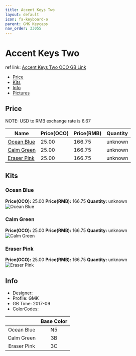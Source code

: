 ```yaml
---
title: Accent Keys Two
layout: default
icon: fa-keyboard-o
parent: GMK Keycaps
nav_order: 33055
---
```


# Accent Keys Two

ref link: [Accent Keys Two OCO GB Link](https://www.originativeco.com/products/accent-keys-two)

* [Price](#price)
* [Kits](#kits)
* [Info](#info)
* [Pictures](#pictures)


## Price  
NOTE: USD to RMB exchange rate is 6.67

| Name          | Price(OCO)    |  Price(RMB) | Quantity |
| ------------- | ------------ |  ---------- | -------- |
|[Ocean Blue](#ocean-blue)|25.00|166.75|unknown|
|[Calm Green](#calm-green)|25.00|166.75|unknown|
|[Eraser Pink](#eraser-pink)|25.00|166.75|unknown|


## Kits
### Ocean Blue
**Price(OCO):** 25.00    **Price(RMB):** 166.75    **Quantity:** unknown  
<img src="{{ 'assets/images/gmk-keycaps/accentkeystwo/kits_pics/ocean-blue.jpg' | relative_url }}" alt="Ocean Blue" class="image featured">

### Calm Green
**Price(OCO):** 25.00    **Price(RMB):** 166.75    **Quantity:** unknown  
<img src="{{ 'assets/images/gmk-keycaps/accentkeystwo/kits_pics/calm-green.jpg' | relative_url }}" alt="Calm Green" class="image featured">

### Eraser Pink
**Price(OCO):** 25.00    **Price(RMB):** 166.75    **Quantity:** unknown  
<img src="{{ 'assets/images/gmk-keycaps/accentkeystwo/kits_pics/eraser-pink.jpg' | relative_url }}" alt="Eraser Pink" class="image featured">


## Info
* Designer: 
* Profile: GMK 
* GB Time: 2017-09
* ColorCodes:  

| |Base Color     
| :-------------: | :-------------: 
|Ocean Blue|N5
|Calm Green|3B
|Eraser Pink|3C
